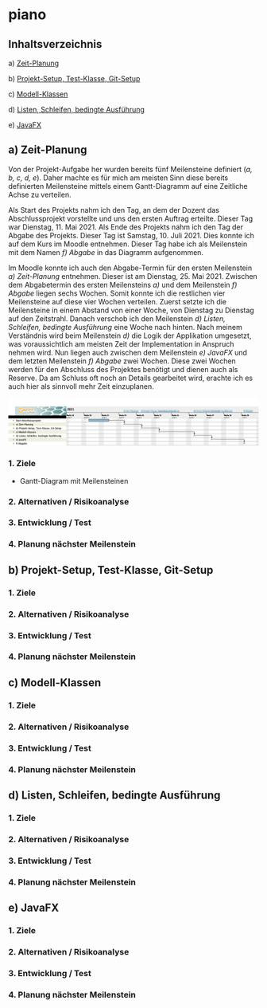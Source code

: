 # piano

## Inhaltsverzeichnis

a) [Zeit-Planung](#a-zeit-planung)

b) [Projekt-Setup, Test-Klasse, Git-Setup](#b-projekt-setup-test-klasse-git-setup)

c) [Modell-Klassen](#c-modell-klassen)

d) [Listen, Schleifen, bedingte Ausführung](#d-listen-schleifen-bedingte-ausführung)

e) [JavaFX](#e-javafx)


## a) Zeit-Planung
Von der Projekt-Aufgabe her wurden bereits fünf Meilensteine definiert (_a, b, c, d, e_). Daher machte es für mich am meisten Sinn diese bereits definierten Meilensteine mittels einem Gantt-Diagramm auf eine Zeitliche Achse zu verteilen.

Als Start des Projekts nahm ich den Tag, an dem der Dozent das Abschlussprojekt vorstellte und uns den ersten Auftrag erteilte. Dieser Tag war Dienstag, 11. Mai 2021.
Als Ende des Projekts nahm ich den Tag der Abgabe des Projekts. Dieser Tag ist Samstag, 10. Juli 2021. Dies konnte ich auf dem Kurs im Moodle entnehmen. Dieser Tag habe ich als Meilenstein mit dem Namen _f) Abgabe_ in das Diagramm aufgenommen.

Im Moodle konnte ich auch den Abgabe-Termin für den ersten Meilenstein _a) Zeit-Planung_ entnehmen. Dieser ist am Dienstag, 25. Mai 2021. Zwischen dem Abgabetermin des ersten Meilensteins _a)_ und dem Meilenstein _f) Abgabe_ liegen sechs Wochen. Somit konnte ich die restlichen vier Meilensteine auf diese vier Wochen verteilen.
Zuerst setzte ich die Meilensteine in einem Abstand von einer Woche, von Dienstag zu Dienstag auf den Zeitstrahl. Danach verschob ich den Meilenstein _d) Listen, Schleifen, bedingte Ausführung_ eine Woche nach hinten. Nach meinem Verständnis wird beim Meilenstein _d)_ die Logik der Applikation umgesetzt, was voraussichtlich am meisten Zeit der Implementation in Anspruch nehmen wird.
Nun liegen auch zwischen dem Meilenstein _e) JavaFX_ und dem letzten Meilenstein _f) Abgabe_ zwei Wochen. Diese zwei Wochen werden für den Abschluss des Projektes benötigt und dienen auch als Reserve. Da am Schluss oft noch an Details gearbeitet wird, erachte ich es auch hier als sinnvoll mehr Zeit einzuplanen.

![Gantt Diagramm](piano-gantt.png)

### 1. Ziele
* Gantt-Diagram mit Meilensteinen

### 2. Alternativen / Risikoanalyse
### 3. Entwicklung / Test
### 4. Planung nächster Meilenstein

## b) Projekt-Setup, Test-Klasse, Git-Setup
### 1. Ziele
### 2. Alternativen / Risikoanalyse
### 3. Entwicklung / Test
### 4. Planung nächster Meilenstein

## c) Modell-Klassen
### 1. Ziele
### 2. Alternativen / Risikoanalyse
### 3. Entwicklung / Test
### 4. Planung nächster Meilenstein

## d) Listen, Schleifen, bedingte Ausführung
### 1. Ziele
### 2. Alternativen / Risikoanalyse
### 3. Entwicklung / Test
### 4. Planung nächster Meilenstein

## e) JavaFX
### 1. Ziele
### 2. Alternativen / Risikoanalyse
### 3. Entwicklung / Test
### 4. Planung nächster Meilenstein

